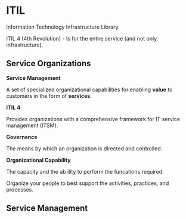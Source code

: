 # ITIL

Information Technology Infrastructure Library.

ITIL 4 (4th Revolution) - Is for the entire service (and not only infrastructure).


## Service Organizations
__Service Management__

A set of specialized organizational capabilities for enabling __value__ to customers in the form of __services__.

__ITIL 4__

Provides organizations with a comprehensive framework for IT service management (ITSM).

__Governance__

The means by which an organization is directed and controlled. 

__Organizational Capability__

The capacity and the ab ility to perform the funcations required.

Organize your people to best support the activities, practices, and processes.

## Service Management
